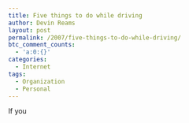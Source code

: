 ```yaml
---
title: Five things to do while driving
author: Devin Reams
layout: post
permalink: /2007/five-things-to-do-while-driving/
btc_comment_counts:
  - 'a:0:{}'
categories:
  - Internet
tags:
  - Organization
  - Personal
---
```

If you
